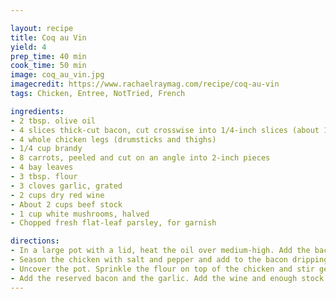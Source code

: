 ```yaml
---

layout: recipe
title: Coq au Vin
yield: 4
prep_time: 40 min
cook_time: 50 min
image: coq_au_vin.jpg
imagecredit: https://www.rachaelraymag.com/recipe/coq-au-vin
tags: Chicken, Entree, NotTried, French

ingredients:
- 2 tbsp. olive oil
- 4 slices thick-cut bacon, cut crosswise into 1/4-inch slices (about 1/2 cup)
- 4 whole chicken legs (drumsticks and thighs)
- 1/4 cup brandy
- 8 carrots, peeled and cut on an angle into 2-inch pieces
- 4 bay leaves
- 3 tbsp. flour
- 3 cloves garlic, grated
- 2 cups dry red wine
- About 2 cups beef stock
- 1 cup white mushrooms, halved
- Chopped fresh flat-leaf parsley, for garnish

directions:
- In a large pot with a lid, heat the oil over medium-high. Add the bacon. Cook, stirring occasionally, until golden, 3 to 5 minutes. Using a slotted spoon, transfer to a paper towel–lined plate to drain.
- Season the chicken with salt and pepper and add to the bacon drippings in the pot. Cook over medium-high heat until evenly browned, about 5 minutes per side. Transfer the chicken to a plate. Add the brandy to the pot and stir to scrape up any browned bits from the bottom of the pot. Simmer until reduced by half, 1 to 2 minutes. Return the chicken to the pot. Add the carrots and bay leaves. Cover and cook over medium-low heat for 10 minutes.
- Uncover the pot. Sprinkle the flour on top of the chicken and stir gently. Cover and cook until the flour is absorbed, about 5 minutes.
- Add the reserved bacon and the garlic. Add the wine and enough stock to just cover the chicken. Cover and simmer over medium-low heat until the chicken is cooked through, 20 to 25 minutes. Add the mushrooms and cook until tender, about 5 minutes. Discard the bay leaves. Divide among shallow bowls. Top with parsley.
--- 
```

